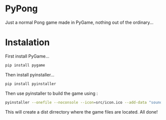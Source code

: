 # PyPong
Just a normal Pong game made in PyGame, nothing out of the ordinary...
# Instalation 
First install PyGame...
```sh 
pip install pygame
```
Then install pyinstaller...
```sh
pip install pyinstaller
```
Then use pyinstaller to build the game using : 
```sh 
pyinstaller --onefile --noconsole --icon=src/icon.ico --add-data "sounds/*;sounds" --add-data "fonts/*;fonts" main.py
```
This will create a dist dirrectory where the game files are located.
All done!
